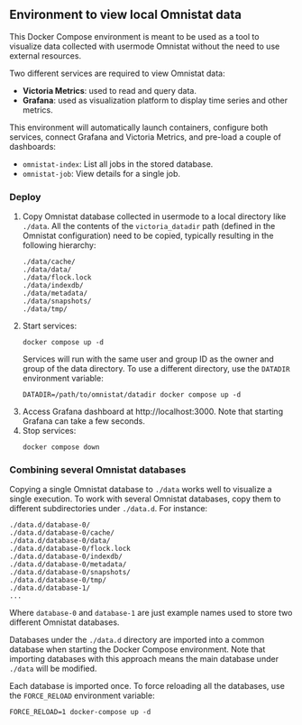 ## Environment to view local Omnistat data

This Docker Compose environment is meant to be used as a tool to visualize
data collected with usermode Omnistat without the need to use external
resources.

Two different services are required to view Omnistat data:
 - **Victoria Metrics**: used to read and query data.
 - **Grafana**: used as visualization platform to display time series and
   other metrics.

This environment will automatically launch containers, configure both services,
connect Grafana and Victoria Metrics, and pre-load a couple of dashboards:
 - `omnistat-index`: List all jobs in the stored database.
 - `omnistat-job`: View details for a single job.

### Deploy

1. Copy Omnistat database collected in usermode to a local directory like
   `./data`.  All the contents of the `victoria_datadir` path (defined in the
   Omnistat configuration) need to be copied, typically resulting in the
   following hierarchy:
   ```
   ./data/cache/
   ./data/data/
   ./data/flock.lock
   ./data/indexdb/
   ./data/metadata/
   ./data/snapshots/
   ./data/tmp/
   ```
2. Start services:
   ```
   docker compose up -d
   ```
   Services will run with the same user and group ID as the owner and group of
   the data directory. To use a different directory, use the `DATADIR`
   environment variable:
   ```
   DATADIR=/path/to/omnistat/datadir docker compose up -d
   ```
4. Access Grafana dashboard at http://localhost:3000. Note that starting
   Grafana can take a few seconds.
5. Stop services:
   ```
   docker compose down
   ```

### Combining several Omnistat databases

Copying a single Omnistat database to `./data` works well to visualize a single
execution. To work with several Omnistat databases, copy them to different
subdirectories under `./data.d`. For instance:
```
./data.d/database-0/
./data.d/database-0/cache/
./data.d/database-0/data/
./data.d/database-0/flock.lock
./data.d/database-0/indexdb/
./data.d/database-0/metadata/
./data.d/database-0/snapshots/
./data.d/database-0/tmp/
./data.d/database-1/
...
```
Where `database-0` and `database-1` are just example names used to store two
different Omnistat databases.

Databases under the `./data.d` directory are imported into a common database
when starting the Docker Compose environment. Note that importing databases
with this approach means the main database under `./data` will be modified.

Each database is imported once. To force reloading all the databases, use the
`FORCE_RELOAD` environment variable:
```
FORCE_RELOAD=1 docker-compose up -d
```
